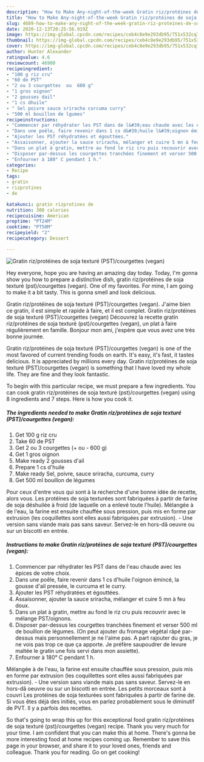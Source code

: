 ```yaml
---
description: "How to Make Any-night-of-the-week Gratin riz/protéines de soja texturé (PST)/courgettes (vegan)"
title: "How to Make Any-night-of-the-week Gratin riz/protéines de soja texturé (PST)/courgettes (vegan)"
slug: 4689-how-to-make-any-night-of-the-week-gratin-riz-proteines-de-soja-texture-pst-courgettes-vegan
date: 2020-12-13T20:25:56.919Z
image: https://img-global.cpcdn.com/recipes/ceb4c8e9e293db95/751x532cq70/gratin-rizproteines-de-soja-texture-pstcourgettes-vegan-photo-principale-de-la-recette.jpg
thumbnail: https://img-global.cpcdn.com/recipes/ceb4c8e9e293db95/751x532cq70/gratin-rizproteines-de-soja-texture-pstcourgettes-vegan-photo-principale-de-la-recette.jpg
cover: https://img-global.cpcdn.com/recipes/ceb4c8e9e293db95/751x532cq70/gratin-rizproteines-de-soja-texture-pstcourgettes-vegan-photo-principale-de-la-recette.jpg
author: Hunter Alexander
ratingvalue: 4.6
reviewcount: 46900
recipeingredient:
- "100 g riz cru"
- "60 de PST"
- "2 ou 3 courgettes  ou  600 g"
- "1 gros oignon"
- "2 gousses dail"
- "1 cs dhuile"
- " Sel poivre sauce sriracha curcuma curry"
- "500 ml bouillon de lgumes"
recipeinstructions:
- "Commencer par réhydrater les PST dans de l&#39;eau chaude avec les épices de votre choix."
- "Dans une poêle, faire revenir dans 1 cs d&#39;huile l&#39;oignon émincé, la gousse d&#39;ail pressée, le curcuma et le curry."
- "Ajouter les PST réhydratées et égouttées."
- "Assaisonner, ajouter la sauce sriracha, mélanger et cuire 5 mn à feu doux."
- "Dans un plat à gratin, mettre au fond le riz cru puis recouvrir avec le mélange PST/oignons."
- "Disposer par-dessus les courgettes tranchées finement et verser 500 ml de bouillon de légumes. (On peut ajouter du fromage végétal râpé par-dessus mais personnellement je ne l&#39;aime pas. A part rajouter du gras, je ne vois pas trop ce que ça apporte. Je préfère saupoudrer de levure maltée le gratin une fois servi dans mon assiette)."
- "Enfourner à 180° C pendant 1 h."
categories:
- Recipe
tags:
- gratin
- rizprotines
- de

katakunci: gratin rizprotines de 
nutrition: 300 calories
recipecuisine: American
preptime: "PT24M"
cooktime: "PT50M"
recipeyield: "2"
recipecategory: Dessert

---
```



![Gratin riz/protéines de soja texturé (PST)/courgettes (vegan)](https://img-global.cpcdn.com/recipes/ceb4c8e9e293db95/751x532cq70/gratin-rizproteines-de-soja-texture-pstcourgettes-vegan-photo-principale-de-la-recette.jpg)

Hey everyone, hope you are having an amazing day today. Today, I'm gonna show you how to prepare a distinctive dish, gratin riz/protéines de soja texturé (pst)/courgettes (vegan). One of my favorites. For mine, I am going to make it a bit tasty. This is gonna smell and look delicious.

Gratin riz/protéines de soja texturé (PST)/courgettes (vegan). J&#39;aime bien ce gratin, il est simple et rapide à faire, et il est complet. Gratin riz/protéines de soja texturé (PST)/courgettes (vegan) Découvrez la recette gratin riz/protéines de soja texturé (pst)/courgettes (vegan), un plat à faire régulièrement en famille. Bonjour mon ami, j&#39;espère que vous avez une très bonne journée.

Gratin riz/protéines de soja texturé (PST)/courgettes (vegan) is one of the most favored of current trending foods on earth. It's easy, it's fast, it tastes delicious. It is appreciated by millions every day. Gratin riz/protéines de soja texturé (PST)/courgettes (vegan) is something that I have loved my whole life. They are fine and they look fantastic.


To begin with this particular recipe, we must prepare a few ingredients. You can cook gratin riz/protéines de soja texturé (pst)/courgettes (vegan) using 8 ingredients and 7 steps. Here is how you cook it.

<!--inarticleads1-->

##### The ingredients needed to make Gratin riz/protéines de soja texturé (PST)/courgettes (vegan):

1. Get 100 g riz cru
1. Take 60 de PST
1. Get 2 ou 3 courgettes (+ ou - 600 g)
1. Get 1 gros oignon
1. Make ready 2 gousses d&#39;ail
1. Prepare 1 cs d&#39;huile
1. Make ready  Sel, poivre, sauce sriracha, curcuma, curry
1. Get 500 ml bouillon de légumes


Pour ceux d&#39;entre vous qui sont à la recherche d&#39;une bonne idée de recette, alors vous. Les protéines de soja texturées sont fabriquées à partir de farine de soja déshuilée à froid (de laquelle on a enlevé toute l&#39;huile). Mélangée à de l&#39;eau, la farine est ensuite chauffée sous pression, puis mis en forme par extrusion (les coquillettes sont elles aussi fabriquées par extrusion). - Une version sans viande mais pas sans saveur. Servez-le en hors-dâ oeuvre ou sur un biscotti en entrée. 

<!--inarticleads2-->

##### Instructions to make Gratin riz/protéines de soja texturé (PST)/courgettes (vegan):

1. Commencer par réhydrater les PST dans de l&#39;eau chaude avec les épices de votre choix.
1. Dans une poêle, faire revenir dans 1 cs d&#39;huile l&#39;oignon émincé, la gousse d&#39;ail pressée, le curcuma et le curry.
1. Ajouter les PST réhydratées et égouttées.
1. Assaisonner, ajouter la sauce sriracha, mélanger et cuire 5 mn à feu doux.
1. Dans un plat à gratin, mettre au fond le riz cru puis recouvrir avec le mélange PST/oignons.
1. Disposer par-dessus les courgettes tranchées finement et verser 500 ml de bouillon de légumes. (On peut ajouter du fromage végétal râpé par-dessus mais personnellement je ne l&#39;aime pas. A part rajouter du gras, je ne vois pas trop ce que ça apporte. Je préfère saupoudrer de levure maltée le gratin une fois servi dans mon assiette).
1. Enfourner à 180° C pendant 1 h.


Mélangée à de l&#39;eau, la farine est ensuite chauffée sous pression, puis mis en forme par extrusion (les coquillettes sont elles aussi fabriquées par extrusion). - Une version sans viande mais pas sans saveur. Servez-le en hors-dâ oeuvre ou sur un biscotti en entrée. Les petits morceaux sont à couvri Les protéines de soja texturées sont fabriquées à partir de farine de. Si vous êtes déjà des initiés, vous en parlez probablement sous le diminutif de PVT. Il y a parfois des recettes. 

So that's going to wrap this up for this exceptional food gratin riz/protéines de soja texturé (pst)/courgettes (vegan) recipe. Thank you very much for your time. I am confident that you can make this at home. There's gonna be more interesting food at home recipes coming up. Remember to save this page in your browser, and share it to your loved ones, friends and colleague. Thank you for reading. Go on get cooking!
